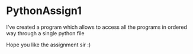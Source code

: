 # PythonAssign1

I've created a program which allows to access all the programs in ordered way through a single python file

Hope you like the assignment sir :)
